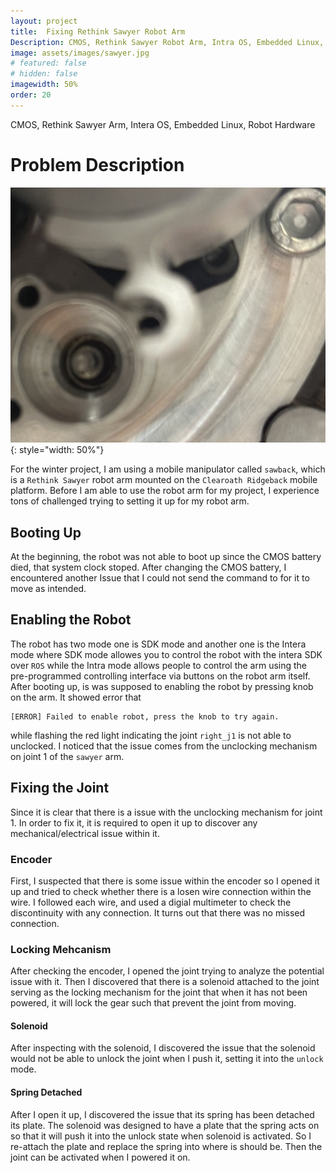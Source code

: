 ```yaml
---
layout: project
title:  Fixing Rethink Sawyer Robot Arm
Description: CMOS, Rethink Sawyer Robot Arm, Intra OS, Embedded Linux, Robot Hardware
image: assets/images/sawyer.jpg
# featured: false
# hidden: false
imagewidth: 50%
order: 20
---
```


CMOS, Rethink Sawyer Arm, Intera OS, Embedded Linux, Robot Hardware

# Problem Description

![](/assets/images/sawyer_detail.jpg){: style="width: 50%"}

For the winter project, I am using a mobile manipulator called `sawback`, which is a `Rethink Sawyer` robot arm mounted on the `Clearoath Ridgeback` mobile platform. Before I am able to use the robot arm for my project, I experience tons of challenged trying to setting it up for my robot arm.

## Booting Up

At the beginning, the robot was not able to boot up since the CMOS battery died, that system clock stoped. After changing the CMOS battery, I encountered another Issue that I could not send the command to for it to move as intended.

## Enabling the Robot

The robot has two mode one is SDK mode and another one is the Intera mode where SDK mode allowes you to control the robot with the intera SDK over `ROS` while the Intra mode allows people to control the arm using the pre-programmed controlling interface via buttons on the robot arm itself. After booting up, is was supposed to enabling the robot by pressing knob on the arm. It showed error that
```
[ERROR] Failed to enable robot, press the knob to try again.
```
while flashing the red light indicating the joint `right_j1` is not able to unclocked. I noticed that the issue comes from the unclocking mechanism on joint 1 of the `sawyer` arm.

## Fixing the Joint

Since it is clear that there is a issue with the unclocking mechanism for joint 1. In order to fix it, it is required to open it up to discover any mechanical/electrical issue within it.

### Encoder
First, I suspected that there is some issue within the encoder so I opened it up and tried to check whether there is a losen wire connection within the wire. I followed each wire, and used a digial multimeter to check the discontinuity with any connection. It turns out that there was no missed connection.

### Locking Mehcanism
After checking the encoder, I opened the joint trying to analyze the potential issue with it. Then I discovered that there is a solenoid attached to the joint serving as the locking mechanism for the joint that when it has not been powered, it will lock the gear such that prevent the joint from moving.

#### Solenoid
After inspecting with the solenoid, I discovered the issue that the solenoid would not be able to unlock the joint when I push it, setting it into the `unlock` mode.

#### Spring Detached
After I open it up, I discovered the issue that its spring has been detached its plate. The solenoid was designed to have a plate that the spring acts on so that it will push it into the unlock state when solenoid is activated. So I re-attach the plate and replace the spring into where is should be. Then the joint can be activated when I powered it on.